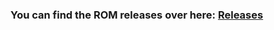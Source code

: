 ### You can find the ROM releases over here: [Releases](https://github.com/ObsidianMaximus/ROM-Releases/releases)
